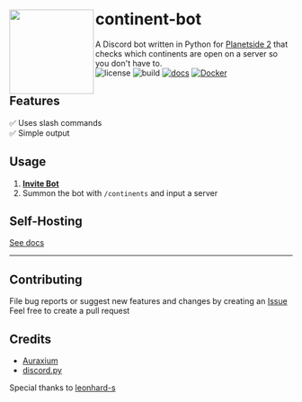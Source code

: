 # <img src="https://i.imgur.com/83v10CK.png" align="left" height="150"/>continent-bot
A Discord bot written in Python for [Planetside 2](https://www.planetside2.com/home) that checks which continents are open on a server so you don't have to.  
![license](https://img.shields.io/github/license/wupasscat/continent-bot) ![build](https://img.shields.io/github/actions/workflow/status/wupasscat/continent-bot/main.yml?logo=github) [![docs](https://img.shields.io/readthedocs/continent-bot)](https://continent-bot.readthedocs.io/en/latest/) [![Docker](https://img.shields.io/docker/pulls/wupasscat/continentbot?logo=docker)](https://hub.docker.com/r/wupasscat/continentbot)
## Features
✅ Uses slash commands  
✅ Simple output
## Usage
1. **[Invite Bot](https://discord.com/oauth2/authorize?client_id=1080145429632663623&permissions=274877958208&scope=bot%20applications.commands)**  
2. Summon the bot with `/continents` and input a server
## Self-Hosting
[See docs](https://continent-bot.readthedocs.io/en/latest/)
***
## Contributing 
File bug reports or suggest new features and changes by creating an [Issue](https://github.com/wupasscat/continent-bot/issues/)  
Feel free to create a pull request

## Credits
- [Auraxium](https://github.com/leonhard-s/auraxium)
- [discord.py](https://github.com/Rapptz/discord.py)  

Special thanks to [leonhard-s](https://github.com/leonhard-s)
